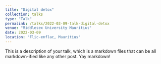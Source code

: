 ```yaml
---
title: "Digital detox"
collection: talks
type: "Talk"
permalink: /talks/2022-03-09-talk-digital-detox
venue: "Middlesex University Mauritius"
date: 2022-03-09
location: "Flic-enflac, Mauritius"
---
```


This is a description of your talk, which is a markdown files that can be all markdown-ified like any other post. Yay markdown!
